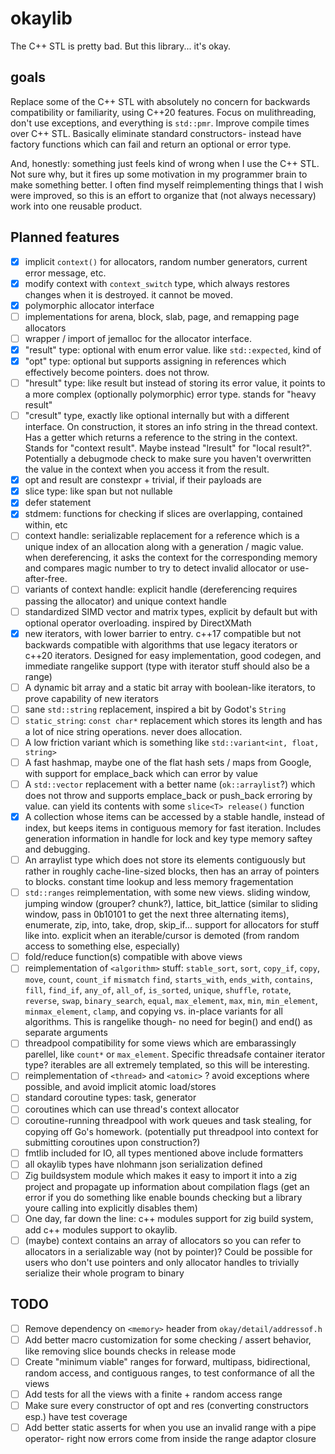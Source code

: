 # okaylib

The C++ STL is pretty bad. But this library... it's okay.

## goals

Replace some of the C++ STL with absolutely no concern for backwards
compatibility or familiarity, using C++20 features. Focus on mulithreading,
don't use exceptions, and everything is `std::pmr`. Improve compile times over
C++ STL. Basically eliminate standard constructors- instead have factory
functions which can fail and return an optional or error type.

And, honestly: something just feels kind of wrong when I use the C++ STL. Not sure
why, but it fires up some motivation in my programmer brain to make something better.
I often find myself reimplementing things that I wish were improved, so this is
an effort to organize that (not always necessary) work into one reusable product.

## Planned features

- [x] implicit `context()` for allocators, random number generators, current error
      message, etc.
- [x] modify context with `context_switch` type, which always restores changes when
      it is destroyed. it cannot be moved.
- [x] polymorphic allocator interface
- [ ] implementations for arena, block, slab, page, and remapping page allocators
- [ ] wrapper / import of jemalloc for the allocator interface.
- [x] "result" type: optional with enum error value. like `std::expected`, kind of
- [x] "opt" type: optional but supports assigning in references which effectively
      become pointers. does not throw.
- [ ] "hresult" type: like result but instead of storing its error value, it points
      to a more complex (optionally polymorphic) error type. stands for "heavy
      result"
- [ ] "cresult" type, exactly like optional internally but with a different interface.
      On construction, it stores an info string in the thread context. Has a getter
      which returns a reference to the string in the context. Stands for "context
      result". Maybe instead "lresult" for "local result?". Potentially a debugmode
      check to make sure you haven't overwritten the value in the context when you
      access it from the result.
- [x] opt and result are constexpr + trivial, if their payloads are
- [x] slice type: like span but not nullable
- [x] defer statement
- [x] stdmem: functions for checking if slices are overlapping, contained
      within, etc
- [ ] context handle: serializable replacement for a reference which is a unique
      index of an allocation along with a generation / magic value. when dereferencing,
      it asks the context for the corresponding memory and compares magic number
      to try to detect invalid allocator or use-after-free.
- [ ] variants of context handle: explicit handle (dereferencing requires passing
      the allocator) and unique context handle
- [ ] standardized SIMD vector and matrix types, explicit by default but with
      optional operator overloading. inspired by DirectXMath
- [x] new iterators, with lower barrier to entry. c++17 compatible but not backwards
      compatible with algorithms that use legacy iterators or c++20 iterators. Designed
      for easy implementation, good codegen, and immediate rangelike support (type
      with iterator stuff should also be a range)
- [ ] A dynamic bit array and a static bit array with boolean-like iterators, to
      prove capability of new iterators
- [ ] sane `std::string` replacement, inspired a bit by Godot's `String`
- [ ] `static_string`: `const char*` replacement which stores its length and has
      a lot of nice string operations. never does allocation.
- [ ] A low friction variant which is something like `std::variant<int, float, string>`
- [ ] A fast hashmap, maybe one of the flat hash sets / maps from Google, with
      support for emplace_back which can error by value
- [ ] A `std::vector` replacement with a better name (`ok::arraylist`?) which
      does not throw and supports emplace_back or push_back erroring by value. can
      yield its contents with some `slice<T> release()` function
- [x] A collection whose items can be accessed by a stable handle, instead of
      index, but keeps items in contiguous memory for fast iteration. Includes
      generation information in handle for lock and key type memory saftey and
      debugging.
- [ ] An arraylist type which does not store its elements contiguously but rather
      in roughly cache-line-sized blocks, then has an array of pointers to blocks.
      constant time lookup and less memory fragementation
- [ ] `std::ranges` reimplementation, with some new views. sliding window,
      jumping window (grouper? chunk?), lattice, bit_lattice (similar to sliding
      window, pass in 0b10101 to get the next three alternating items),
      enumerate, zip, into, take, drop, skip_if... support for allocators for
      stuff like into. explicit when an iterable/cursor is demoted (from random
      access to something else, especially)
- [ ] fold/reduce function(s) compatible with above views
- [ ] reimplementation of `<algorithm>` stuff: `stable_sort`, `sort`, `copy_if`,
      `copy`, `move`, `count`, `count_if` `mismatch` `find`, `starts_with`, `ends_with`,
      `contains`, `fill`, `find_if`, `any_of`, `all_of`, `is_sorted`, `unique`, `shuffle`,
      `rotate`, `reverse`, `swap`, `binary_search`, `equal`, `max_element`, `max`,
      `min`, `min_element`, `minmax_element`, `clamp`, and copying vs. in-place
      variants for all algorithms. This is rangelike though- no need for
      begin() and end() as separate arguments
- [ ] threadpool compatibility for some views which are embarassingly parellel,
      like `count*` or `max_element`. Specific threadsafe container iterator type?
      iterables are all extremely templated, so this will be interesting.
- [ ] reimplementation of `<thread>` and `<atomic>` ? avoid exceptions where
      possible, and avoid implicit atomic load/stores
- [ ] standard coroutine types: task, generator
- [ ] coroutines which can use thread's context allocator
- [ ] coroutine-running threadpool with work queues and task stealing, for
      copying off Go's homework. (potentially put threadpool into context for
      submitting coroutines upon construction?)
- [ ] fmtlib included for IO, all types mentioned above include formatters
- [ ] all okaylib types have nlohmann json serialization defined
- [ ] Zig buildsystem module which makes it easy to import it into a zig project
      and propagate up information about compilation flags (get an error if you
      do something like enable bounds checking but a library youre calling into
      explicitly disables them)
- [ ] One day, far down the line: c++ modules support for zig build system, add
      c++ modules support to okaylib.
- [ ] (maybe) context contains an array of allocators so you can refer to allocators
      in a serializable way (not by pointer)? Could be possible for users who
      don't use pointers and only allocator handles to trivially serialize their
      whole program to binary

## TODO

- [ ] Remove dependency on `<memory>` header from `okay/detail/addressof.h`
- [ ] Add better macro customization for some checking / assert behavior, like
      removing slice bounds checks in release mode
- [ ] Create "minimum viable" ranges for forward, multipass, bidirectional,
      random access, and contiguous ranges, to test conformance of all the views
- [ ] Add tests for all the views with a finite + random access range
- [ ] Make sure every constructor of opt and res (converting constructors esp.)
      have test coverage
- [ ] Add better static asserts for when you use an invalid range with a pipe operator-
      right now errors come from inside the range adaptor closure

